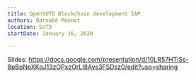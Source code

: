 ```yaml
---
title: OpenSUTD Blockchain development IAP
authors: Barnabé Monnot
location: SUTD
startDate: January 16, 2020

---
```


Slides: <https://docs.google.com/presentation/d/10LR57HTiSs-8pBpNeXKoJ13zOPxzOrLI8Avs3FSDsz0/edit?usp=sharing>